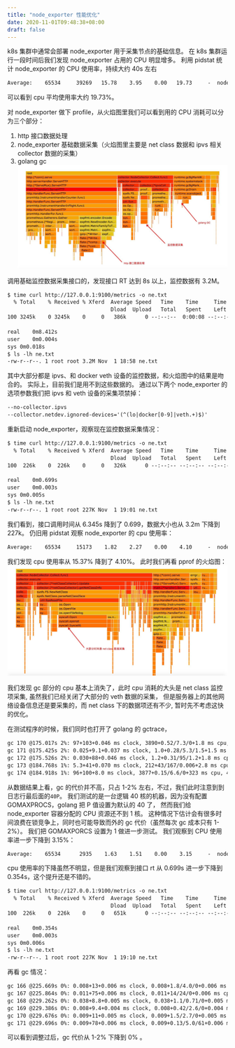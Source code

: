 ```yaml
---
title: "node_exporter 性能优化"
date: 2020-11-01T09:48:38+08:00
draft: false
---
```


k8s 集群中通常会部署 node_exporter 用于采集节点的基础信息。
在 k8s 集群运行一段时间后我们发现 node_exporter 占用的 CPU 明显增多。
利用 pidstat 统计 node_exporter 的 CPU 使用率，持续大约 40s 左右
```txt
Average:    65534     39269   15.78    3.95    0.00   19.73     -  node_exporter
```

可以看到 cpu 平均使用率大约 19.73%。

对 node_exporter 做下 profile，从火焰图里我们可以看到用的 CPU 消耗可以分为三个部分：

1. http 接口数据处理
2. node_exporter 基础数据采集（火焰图里主要是 net class 数据和 ipvs 相关 collector 数据的采集）
3. golang gc
![flamegraph 1](/images/ne/fg01.jpg)

调用基础监控数据采集接口的，发现接口 RT 达到 8s 以上，监控数据有 3.2M。

```txt
$ time curl http://127.0.0.1:9100/metrics -o ne.txt
  % Total    % Received % Xferd  Average Speed   Time    Time     Time  Current
                                 Dload  Upload   Total   Spent    Left  Speed
100 3245k    0 3245k    0     0   386k      0 --:--:--  0:00:08 --:--:--  737k

real	0m8.412s
user	0m0.004s
sys	0m0.018s
$ ls -lh ne.txt
-rw-r--r--. 1 root root 3.2M Nov  1 18:58 ne.txt
```

其中大部分都是 ipvs、和 docker veth 设备的监控数据，和火焰图中的结果是吻合的。
实际上，目前我们是用不到这些数据的。
通过以下两个 node_exporter 的选项参数我们把 ipvs 和 veth 设备的采集项禁掉：

```txt
--no-collector.ipvs
--collector.netdev.ignored-devices='(^(lo|docker[0-9]|veth.+)$)'
```

重新启动 node_exporter，观察现在监控数据采集情况：

```txt
$ time curl http://127.0.0.1:9100/metrics -o ne.txt
  % Total    % Received % Xferd  Average Speed   Time    Time     Time  Current
                                 Dload  Upload   Total   Spent    Left  Speed
100  226k    0  226k    0     0   326k      0 --:--:-- --:--:-- --:--:--  326k

real	0m0.699s
user	0m0.003s
sys	0m0.005s
$ ls -lh ne.txt
-rw-r--r--. 1 root root 227K Nov  1 19:01 ne.txt
```

我们看到，接口调用时间从 6.345s 降到了 0.699，数据大小也从 3.2m 下降到 227k。
仍旧用 pidstat 观察 node_exporter 的 cpu 使用率：

```txt
Average:    65534     15173    1.82    2.27    0.00    4.10     -  node_exporter```
```

我们发现 cpu 使用率从 15.37% 降到了 4.10%。
此时我们再看 pprof 的火焰图：
![flamegraph 2](/images/ne/fg02.jpg)

我们发现 gc 部分的 cpu 基本上消失了，此时 cpu 消耗的大头是 net class 监控项采集,
虽然我们已经关闭了大部分的 veth 数据的采集，
但是服务器上的其他网络设备信息还是要采集的，而 net class 下的数据项还有不少,
暂时先不考虑这快的优化。

在测试程序的时候，我们同时也打开了 golang 的 gctrace，

```txt
gc 170 @175.017s 2%: 97+103+0.046 ms clock, 3890+0.52/7.3/0+1.8 ms cpu, 5->6->2 MB, 7 MB goal, 40 P
gc 171 @175.425s 2%: 0.025+9.1+0.037 ms clock, 1.0+0.28/5.3/1.5+1.5 ms cpu, 4->4->2 MB, 5 MB goal, 40 P
gc 172 @175.526s 2%: 0.030+88+0.046 ms clock, 1.2+0.31/95/1.2+1.8 ms cpu, 4->5->3 MB, 5 MB goal, 40 P
gc 173 @184.768s 1%: 5.3+41+0.070 ms clock, 212+43/167/0.006+2.8 ms cpu, 6->8->2 MB, 7 MB goal, 40 P
gc 174 @184.918s 1%: 96+100+8.0 ms clock, 3877+0.15/6.6/0+323 ms cpu, 4->6->3 MB, 5 MB goal, 40 P
```

从数据结果上看，gc 的代价并不高，只占 1-2% 左右，不过，我们此时注意到到日志行最后面的`40P`。
我们测试的是一台逻辑 40 核的机器，因为没有配置 GOMAXPROCS，golang 把 P 值设置为默认的 40 了，
然而我们给 node_exporter 容器分配的 CPU 资源还不到 1 核。
这种情况下估计会有很多时间浪费在锁竞争上，同时也可能导致而外的 gc 代价（虽然每次 gc 成本只有 1-2%）。
我们把 GOMAXPORCS 设置为 1 做进一步测试。
我们观察到 CPU 使用率进一步下降到 3.15%：

```txt
Average:    65534      2935    1.63    1.51    0.00    3.15     -  node_exporter
```

cpu 使用率的下降虽然不明显，但是我们观察到接口 rt 从 0.699s 进一步下降到 0.354s，这个提升还是不错的。

```txt
$ time curl http://127.0.0.1:9100/metrics -o ne.txt
  % Total    % Received % Xferd  Average Speed   Time    Time     Time  Current
                                 Dload  Upload   Total   Spent    Left  Speed
100  226k    0  226k    0     0   651k      0 --:--:-- --:--:-- --:--:--  652k

real	0m0.354s
user	0m0.003s
sys	0m0.006s
$ ls -lh ne.txt
-rw-r--r--. 1 root root 227K Nov  1 19:10 ne.txt
```

再看 gc 情况：

```txt
gc 166 @225.669s 0%: 0.008+13+0.006 ms clock, 0.008+1.8/4.0/0+0.006 ms cpu, 4->4->2 MB, 5 MB goal, 1 P
gc 167 @225.864s 0%: 0.011+75+0.006 ms clock, 0.011+14/24/0+0.006 ms cpu, 4->4->2 MB, 5 MB goal, 1 P
gc 168 @229.262s 0%: 0.038+8.8+0.005 ms clock, 0.038+1.1/0.71/0+0.005 ms cpu, 4->4->0 MB, 5 MB goal, 1 P
gc 169 @229.386s 0%: 0.008+9.4+0.004 ms clock, 0.008+0.42/2.6/0+0.004 ms cpu, 4->4->1 MB, 5 MB goal, 1 P
gc 170 @229.676s 0%: 0.009+11+0.005 ms clock, 0.009+1.5/2.7/0+0.005 ms cpu, 4->4->2 MB, 5 MB goal, 1 P
gc 171 @229.696s 0%: 0.009+78+0.006 ms clock, 0.009+0.13/5.0/61+0.006 ms cpu, 4->4->2 MB, 5 MB goal, 1 P
```

可以看到调整过后，gc 代价从 1-2% 下降到 0% 。

